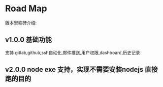 # Road Map  
版本里程碑介绍:
## v1.0.0 基础功能  
支持 gitlab,github,ssh自动化,邮件推送,用户权限,dashboard,历史记录
## v2.0.0 node exe 支持，实现不需要安装nodejs 直接跑的目的
